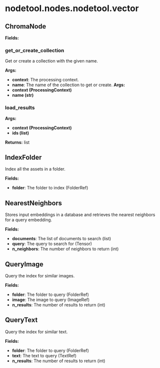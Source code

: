 # nodetool.nodes.nodetool.vector

## ChromaNode

**Fields:**

### get_or_create_collection

Get or create a collection with the given name.


**Args:**

- **context**: The processing context.
- **name**: The name of the collection to get or create.
**Args:**
- **context (ProcessingContext)**
- **name (str)**

### load_results

**Args:**
- **context (ProcessingContext)**
- **ids (list)**

**Returns:** list


## IndexFolder

Index all the assets in a folder.

**Fields:**
- **folder**: The folder to index (FolderRef)


## NearestNeighbors

Stores input embeddings in a database and retrieves the nearest neighbors for a query embedding.

**Fields:**
- **documents**: The list of documents to search (list)
- **query**: The query to search for (Tensor)
- **n_neighbors**: The number of neighbors to return (int)


## QueryImage

Query the index for similar images.

**Fields:**
- **folder**: The folder to query (FolderRef)
- **image**: The image to query (ImageRef)
- **n_results**: The number of results to return (int)


## QueryText

Query the index for similar text.

**Fields:**
- **folder**: The folder to query (FolderRef)
- **text**: The text to query (TextRef)
- **n_results**: The number of results to return (int)



